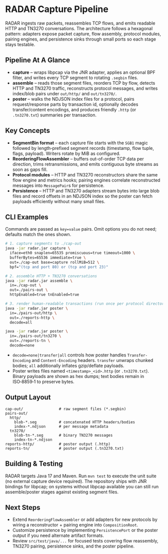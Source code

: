 ﻿# RADAR Capture Pipeline

RADAR ingests raw packets, reassembles TCP flows, and emits readable HTTP and TN3270 conversations. The architecture follows a hexagonal pattern: adapters expose packet capture, flow assembly, protocol modules, pairing engines, and persistence sinks through small ports so each stage stays testable.

## Pipeline At A Glance
- **capture** – wraps libpcap via the JNR adapter, applies an optional BPF filter, and writes every TCP segment to rotating `.segbin` files.
- **assemble** – reads those segment files, reorders TCP by flow, detects HTTP and TN3270 traffic, reconstructs protocol messages, and writes index/blob pairs under `out/http/` and `out/tn3270/`.
- **poster** – walks the NDJSON index files for a protocol, pairs request/response parts by transaction id, optionally decodes transfer/content encodings, and produces friendly `.http` (or `.tn3270.txt`) summaries per transaction.

## Key Concepts
- **SegmentBin format** – each capture file starts with the `SGB1` magic followed by length‑prefixed segment records (timestamp, flow tuple, flags, payload). Writers rotate by MiB as configured.
- **ReorderingFlowAssembler** – buffers out-of-order TCP data per direction, trims retransmissions, and emits contiguous byte streams as soon as gaps fill.
- **Protocol modules** – HTTP and TN3270 reconstructors share the same flow engine and metrics hooks; pairing engines correlate reconstructed messages into `MessagePair`s for persistence.
- **Persistence** – HTTP and TN3270 adapters stream bytes into large blob files and record offsets in an NDJSON index so the poster can fetch payloads efficiently without many small files.

## CLI Examples
Commands are passed as `key=value` pairs. Omit options you do not need; defaults match the ones shown.

```bash
# 1. capture segments to ./cap-out
java -jar radar.jar capture \
  iface=eth0 snaplen=65535 promiscuous=true timeout=1000 \
  bufferBytes=65536 immediate=true \
  out=./cap-out base=capture rollMiB=512 \
  bpf="(tcp and port 80) or (tcp and port 23)"

# 2. assemble HTTP + TN3270 conversations
java -jar radar.jar assemble \
  in=./cap-out \
  out=./pairs-out \
  httpEnabled=true tnEnabled=true

# 3. render human-readable transactions (run once per protocol directory)
java -jar radar.jar poster \
  in=./pairs-out/http \
  out=./reports-http \
  decode=all

java -jar radar.jar poster \
  in=./pairs-out/tn3270 \
  out=./reports-tn \
  decode=none
```

- `decode=none|transfer|all` controls how poster handles `Transfer-Encoding` and `Content-Encoding` headers. `transfer` unwraps chunked bodies; `all` additionally inflates gzip/deflate payloads.
- Poster writes files named `<timestamp>_<id>.http` (or `.tn3270.txt`). Binary payloads are shown as hex dumps; text bodies remain in ISO‑8859‑1 to preserve bytes.

## Output Layout
```
cap-out/                # raw segment files (*.segbin)
pairs-out/
  http/
    blob-*.seg          # concatenated HTTP headers/bodies
    index-*.ndjson      # per message metadata
  tn3270/
    blob-tn-*.seg       # binary TN3270 messages
    index-tn-*.ndjson
reports-http/           # poster output (.http)
reports-tn/             # poster output (.tn3270.txt)
```

## Building & Testing
RADAR targets Java 17 and Maven. Run `mvn test` to execute the unit suite (no external capture device required). The repository ships with JNR bindings for libpcap; on systems without libpcap available you can still run assemble/poster stages against existing segment files.

## Next Steps
- Extend `ReorderingFlowAssembler` or add adapters for new protocols by wiring a reconstructor + pairing engine into `CompositionRoot`.
- Customize persistence by implementing `PersistencePort` or the poster output if you need alternate artifact formats.
- Review `src/test/java/...` for focused tests covering flow reassembly, TN3270 pairing, persistence sinks, and the poster pipeline.
